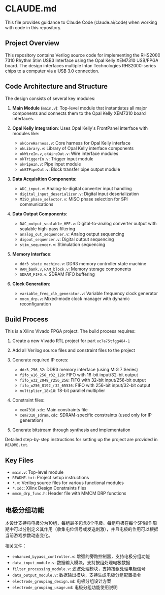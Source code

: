 # CLAUDE.md

This file provides guidance to Claude Code (claude.ai/code) when working with code in this repository.

## Project Overview

This repository contains Verilog source code for implementing the RHS2000 7310 Rhythm Stim USB3 Interface using the Opal Kelly XEM7310 USB/FPGA board. The design interfaces multiple Intan Technologies RHS2000-series chips to a computer via a USB 3.0 connection.

## Code Architecture and Structure

The design consists of several key modules:

1. **Main Module** (`main.v`): Top-level module that instantiates all major components and connects them to the Opal Kelly XEM7310 board interfaces.

2. **Opal Kelly Integration**: Uses Opal Kelly's FrontPanel interface with modules like:
   - `okCoreHarness.v`: Core harness for Opal Kelly interface
   - `okLibrary.v`: Library of Opal Kelly interface components
   - `okWireIn.v`, `okWireOut.v`: Wire interface modules
   - `okTriggerIn.v`: Trigger input module
   - `okPipeIn.v`: Pipe input module
   - `okBTPipeOut.v`: Block transfer pipe output module

3. **Data Acquisition Components**:
   - `ADC_input.v`: Analog-to-digital converter input handling
   - `digital_input_deserializer.v`: Digital input deserialization
   - `MISO_phase_selector.v`: MISO phase selection for SPI communications

4. **Data Output Components**:
   - `DAC_output_scalable_HPF.v`: Digital-to-analog converter output with scalable high-pass filtering
   - `analog_out_sequencer.v`: Analog output sequencing
   - `digout_sequencer.v`: Digital output sequencing
   - `stim_sequencer.v`: Stimulation sequencing

5. **Memory Interface**:
   - `ddr3_state_machine.v`: DDR3 memory controller state machine
   - `RAM_bank.v`, `RAM_block.v`: Memory storage components
   - `SDRAM_FIFO.v`: SDRAM FIFO buffering

6. **Clock Generation**:
   - `variable_freq_clk_generator.v`: Variable frequency clock generator
   - `mmcm_drp.v`: Mixed-mode clock manager with dynamic reconfiguration

## Build Process

This is a Xilinx Vivado FPGA project. The build process requires:

1. Create a new Vivado RTL project for part `xc7a75tfgg484-1`
2. Add all Verilog source files and constraint files to the project
3. Generate required IP cores:
   - `ddr3_256_32`: DDR3 memory interface (using MIG 7 Series)
   - `fifo_w16_256_r32_128`: FIFO with 16-bit input/32-bit output
   - `fifo_w32_2048_r256_256`: FIFO with 32-bit input/256-bit output
   - `fifo_w256_8192_r32_65536`: FIFO with 256-bit input/32-bit output
   - `multiplier_18x18`: 18-bit parallel multiplier

4. Constraint files:
   - `xem7310.xdc`: Main constraints file
   - `xem7310_sdram.xdc`: SDRAM-specific constraints (used only for IP generation)

5. Generate bitstream through synthesis and implementation

Detailed step-by-step instructions for setting up the project are provided in `README.txt`.

## Key Files

- `main.v`: Top-level module
- `README.txt`: Project setup instructions
- `*.v`: Verilog source files for various functional modules
- `*.xdc`: Xilinx Design Constraints files
- `mmcm_drp_func.h`: Header file with MMCM DRP functions

## 电极分组功能

本设计支持将电极分为10组，每组最多包含8个电极。每组电极在每个SPI操作周期中可以分别定义其作用（收集电位信号或发送刺激），并且电极的作用可以根据当前游戏参数动态变化。

相关文件：
- `enhanced_bypass_controller.v`: 增强的旁路控制器，支持电极分组功能
- `data_input_module.v`: 数据输入模块，支持按组处理电极数据
- `filter_processing_module.v`: 滤波处理模块，支持按组处理电极信号
- `data_output_module.v`: 数据输出模块，支持生成电极分组配置指令
- `electrode_grouping_design.md`: 电极分组设计方案
- `electrode_grouping_usage.md`: 电极分组功能使用说明